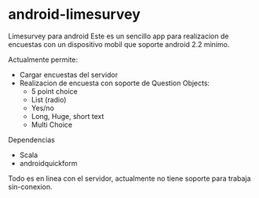 android-limesurvey
==================

Limesurvey para android
Este es un sencillo app para realizacion de encuestas con un dispositivo mobil que soporte android 2.2 minimo.

Actualmente permite:
 * Cargar encuestas del servidor
 * Realizacion de encuesta con soporte de Question Objects:
   * 5 point choice
   * List (radio)
   * Yes/no
   * Long, Huge, short text
   * Multi Choice

Dependencias
  * Scala
  * androidquickform
  
Todo es en linea con el servidor, actualmente no tiene soporte para trabaja sin-conexion.
